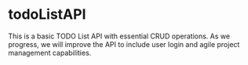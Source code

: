 # todoListAPI

This is a basic TODO List API with essential CRUD operations. As we progress, we will improve the API to include user login and agile project management capabilities.
